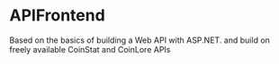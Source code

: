 # APIFrontend
Based on the basics of building a Web API with ASP.NET. and build on freely available CoinStat and CoinLore APIs
